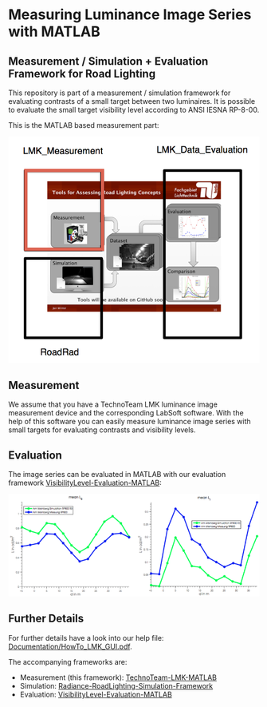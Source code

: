 Measuring Luminance Image Series with MATLAB
=========

## Measurement / Simulation + Evaluation Framework for Road Lighting

This repository is part of a measurement / simulation framework for evaluating contrasts of a small target between two luminaires. It is possible to evaluate the small target visibility level according to ANSI IESNA RP-8-00.

This is the MATLAB based measurement part:

![framework](Documentation/Images/FrameworkComponentsMeas.png)


## Measurement

We assume that you have a TechnoTeam LMK luminance image measurement device and the corresponding LabSoft software.
With the help of this software you can easily measure luminance image series with small targets for evaluating contrasts and visibility levels.


## Evaluation

The image series can be evaluated in MATLAB with our evaluation framework [VisibilityLevel-Evaluation-MATLAB](https://github.com/fglichttechnik/VisibilityLevel-Evaluation-MATLAB):

![evaluation](Documentation/Images/compareSimulationMeasurementLBLt.png)


## Further Details

For further details have a look into our help file: [Documentation/HowTo_LMK_GUI.pdf](Documentation/HowTo_LMK_GUI.pdf).

The accompanying frameworks are:
- Measurement (this framework): [TechnoTeam-LMK-MATLAB](https://github.com/fglichttechnik/TechnoTeam-LMK-MATLAB)
- Simulation: [Radiance-RoadLighting-Simulation-Framework](https://github.com/fglichttechnik/Radiance-RoadLighting-Simulation-Framework)
- Evaluation: [VisibilityLevel-Evaluation-MATLAB](https://github.com/fglichttechnik/VisibilityLevel-Evaluation-MATLAB)


